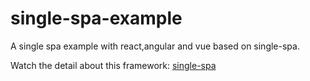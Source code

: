 # single-spa-example
A single spa example with react,angular and vue based on single-spa.

Watch the detail about this framework: [single-spa](https://single-spa.js.org)
